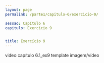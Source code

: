 ```yaml
---
layout: page
permalink: /parte1/capitulo-6/exercicio-9/

sessao: Capítulo 6
capitulo: Exercício 9


title: Exercício 9
---
```


video capítulo 6.1_ex9
template imagem/vídeo
